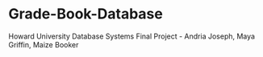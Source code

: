 # Grade-Book-Database
Howard University Database Systems Final Project - Andria Joseph, Maya Griffin, Maize Booker
